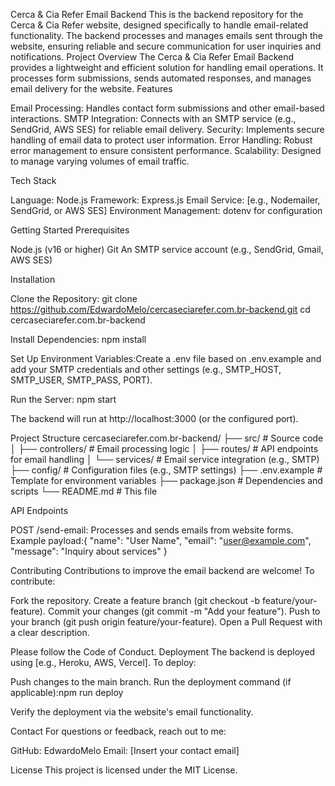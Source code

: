 Cerca & Cia Refer Email Backend
This is the backend repository for the Cerca & Cia Refer website, designed specifically to handle email-related functionality. The backend processes and manages emails sent through the website, ensuring reliable and secure communication for user inquiries and notifications.
Project Overview
The Cerca & Cia Refer Email Backend provides a lightweight and efficient solution for handling email operations. It processes form submissions, sends automated responses, and manages email delivery for the website.
Features

Email Processing: Handles contact form submissions and other email-based interactions.
SMTP Integration: Connects with an SMTP service (e.g., SendGrid, AWS SES) for reliable email delivery.
Security: Implements secure handling of email data to protect user information.
Error Handling: Robust error management to ensure consistent performance.
Scalability: Designed to manage varying volumes of email traffic.

Tech Stack

Language: Node.js
Framework: Express.js
Email Service: [e.g., Nodemailer, SendGrid, or AWS SES]
Environment Management: dotenv for configuration

Getting Started
Prerequisites

Node.js (v16 or higher)
Git
An SMTP service account (e.g., SendGrid, Gmail, AWS SES)

Installation

Clone the Repository:
git clone https://github.com/EdwardoMelo/cercaseciarefer.com.br-backend.git
cd cercaseciarefer.com.br-backend


Install Dependencies:
npm install


Set Up Environment Variables:Create a .env file based on .env.example and add your SMTP credentials and other settings (e.g., SMTP_HOST, SMTP_USER, SMTP_PASS, PORT).

Run the Server:
npm start

The backend will run at http://localhost:3000 (or the configured port).


Project Structure
cercaseciarefer.com.br-backend/
├── src/                    # Source code
│   ├── controllers/        # Email processing logic
│   ├── routes/             # API endpoints for email handling
│   └── services/           # Email service integration (e.g., SMTP)
├── config/                 # Configuration files (e.g., SMTP settings)
├── .env.example            # Template for environment variables
├── package.json            # Dependencies and scripts
└── README.md               # This file

API Endpoints

POST /send-email: Processes and sends emails from website forms.
Example payload:{
  "name": "User Name",
  "email": "user@example.com",
  "message": "Inquiry about services"
}





Contributing
Contributions to improve the email backend are welcome! To contribute:

Fork the repository.
Create a feature branch (git checkout -b feature/your-feature).
Commit your changes (git commit -m "Add your feature").
Push to your branch (git push origin feature/your-feature).
Open a Pull Request with a clear description.

Please follow the Code of Conduct.
Deployment
The backend is deployed using [e.g., Heroku, AWS, Vercel]. To deploy:

Push changes to the main branch.
Run the deployment command (if applicable):npm run deploy


Verify the deployment via the website's email functionality.

Contact
For questions or feedback, reach out to me:

GitHub: EdwardoMelo
Email: [Insert your contact email]

License
This project is licensed under the MIT License.
